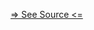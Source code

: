 [=> See Source <=](../../../../../../docs/fundamentals/node-tools/providence-analytics/dashboard.md)
